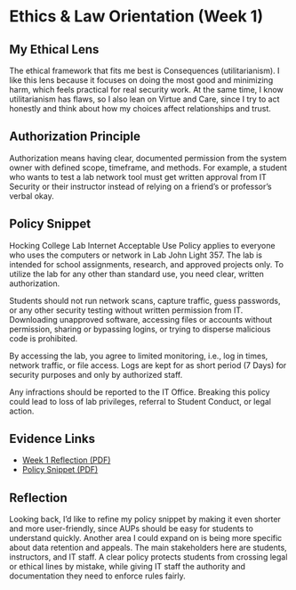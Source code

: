# Ethics & Law Orientation (Week 1)

## My Ethical Lens
The ethical framework that fits me best is Consequences (utilitarianism). I like this lens because it focuses on doing the most good and minimizing harm, which feels practical for real security work. At the same time, I know utilitarianism has flaws, so I also lean on Virtue and Care, since I try to act honestly and think about how my choices affect relationships and trust.  

## Authorization Principle
Authorization means having clear, documented permission from the system owner with defined scope, timeframe, and methods. For example, a student who wants to test a lab network tool must get written approval from IT Security or their instructor instead of relying on a friend’s or professor’s verbal okay.  

## Policy Snippet
Hocking College Lab Internet Acceptable Use Policy applies to everyone who uses the computers or network in Lab John Light 357. The lab is intended for school assignments, research, and approved projects only. To utilize the lab for any other than standard use, you need clear, written authorization.

Students should not run network scans, capture traffic, guess passwords, or any other security testing without written permission from IT. Downloading unapproved software, accessing files or accounts without permission, sharing or bypassing logins, or trying to disperse malicious code is prohibited.

By accessing the lab, you agree to limited monitoring, i.e., log in times, network traffic, or file access. Logs are kept for as short period (7 Days) for security purposes and only by authorized staff.

Any infractions should be reported to the IT Office. Breaking this policy could lead to loss of lab privileges, referral to Student Conduct, or legal action.
## Evidence Links
- [Week 1 Reflection (PDF)](https://github.com/claytonholden/claytonholden.github.io/blob/main/CYBR2100_Reflection_W01_HoldenClayton.pdf)
- [Policy Snippet (PDF)](https://github.com/claytonholden/claytonholden.github.io/blob/main/CYBR2100_AUP_W01_HoldenClayton.pdf)

## Reflection
Looking back, I’d like to refine my policy snippet by making it even shorter and more user-friendly, since AUPs should be easy for students to understand quickly. Another area I could expand on is being more specific about data retention and appeals. The main stakeholders here are students, instructors, and IT staff. A clear policy protects students from crossing legal or ethical lines by mistake, while giving IT staff the authority and documentation they need to enforce rules fairly.  
